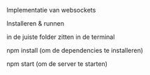 Implementatie van websockets

Installeren & runnen

in de juiste folder zitten in de terminal

npm install (om de dependencies te installeren)

npm start (om de server te starten)
